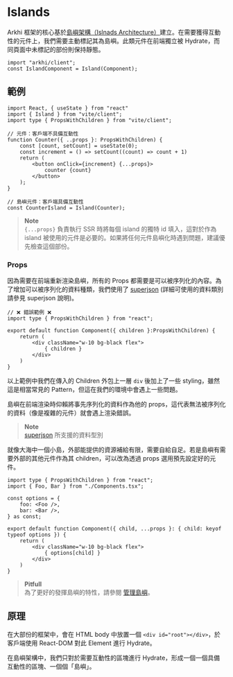 # Islands

Arkhi 框架的核心基於[島嶼架構（Islnads Architecture）](https://jasonformat.com/islands-architecture/)建立。在需要獲得互動性的元件上，我們需要主動標記其為島嶼。此類元件在前端獨立被 Hydrate，而同頁面中未標記的部份則保持靜態。

```tsx
import "arkhi/client";
const IslandComponent = Island(Component);
```

## 範例

```tsx
import React, { useState } from "react"
import { Island } from "vite/client";
import type { PropsWithChildren } from "vite/client";

// 元件：客戶端不具備互動性
function Counter({ ..props }: PropsWithChildren) {
	const [count, setCount] = useState(0);
	const increment = () => setCount((count) => count + 1)
	return (
		<button onClick={increment} {...props}>
			counter {count}
		</button>
	);
}

// 島嶼元件：客戶端具備互動性
const CounterIsland = Island(Counter);
```

> **Note**  
> `{...props}` 負責執行 SSR 時將每個 island 的獨特 id 填入，這對於作為 island 被使用的元件是必要的。如果將任何元件島嶼化時遇到問題，建議優先檢查這個部份。

### Props

因為需要在前端重新渲染島嶼，所有的 Props 都需要是可以被序列化的內容。為了增加可以被序列化的資料種類，我們使用了 [superjson](https://github.com/blitz-js/superjson) (詳細可使用的資料類別請參見 superjson 說明)。

```tsx
// ❌ 錯誤範例 ❌
import type { PropsWithChildren } from "react";

export default function Component({ children }:PropsWithChildren) {
	return (
		<div className="w-10 bg-black flex">
			{ children }
		</div>
	)
}
```

以上範例中我們在傳入的 Children 外包上一層 `div` 後加上了一些 styling，雖然這是相當常見的 Pattern，但這在我們的環境中會遇上一些問題。

島嶼在前端渲染時仰賴將事先序列化的資料作為他的 props，這代表無法被序列化的資料（像是複雜的元件）就會遇上渲染錯誤。

> **Note**  
> [superjson](https://github.com/blitz-js/superjson#parse) 所支援的資料型別

就像大海中一個小島，外部能提供的資源補給有限，需要自給自足。若是島嶼有需要外部的其他元件作為其 children，可以改為透過 props 選用預先設定好的元件。

```tsx
import type { PropsWithChildren } from "react";
import { Foo, Bar } from "./Components.tsx";

const options = {
	foo: <Foo />,
	bar: <Bar />,
} as const;

export default function Component({ child, ...props }: { child: keyof typeof options }) {
	return (
		<div className="w-10 bg-black flex">
			{ options[child] }
		</div>
	)
}
```

> **Pitfull**  
> 為了更好的發揮島嶼的特性，請參閱 [管理島嶼](/docs/guides/manage_islands.md)。

## 原理

在大部份的框架中，會在 HTML body 中放置一個 `<div id="root"></div>`，於客戶端使用 React-DOM 對此 Element 進行 Hydrate。

在島嶼架構中，我們只對於需要互動性的區塊進行 Hydrate，形成一個一個具備互動性的區塊、一個個「島嶼」。